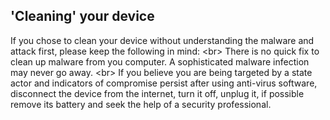 
## &#39;Cleaning&#39; your device

If you chose to clean your device without understanding the malware and attack first, please keep the following in mind:
&lt;br&gt;
There is no quick fix to clean up malware from you computer. A sophisticated malware infection may never go away.
&lt;br&gt;
If you believe you are being targeted by a state actor and indicators of compromise persist after using anti-virus software, disconnect the device from the internet, turn it off, unplug it, if possible remove its battery and seek the help of a security professional.
